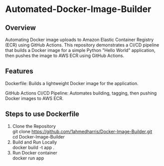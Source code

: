 # Automated-Docker-Image-Builder
## Overview
Automating Docker image uploads to Amazon Elastic Container Registry (ECR) using GitHub Actions. 
This repository demonstrates a CI/CD pipeline that builds a Docker image for a simple Python "Hello World" application, then pushes the image to AWS ECR using GitHub Actions. 
## Features
Dockerfile:
Builds a lightweight Docker image for the application.

GitHub Actions CI/CD Pipeline:
Automates building, tagging, then pushing Docker images to AWS ECR.
## Steps to use Dockerfile
1. Clone the Repository   
git clone  https://github.com/1ahmedharris/Docker-Image-Builder.git  
cd Docker-Image-Builder  
2. Build and Run Locally   
docker build -t app .    
3. Run Docker container  
docker run app  
